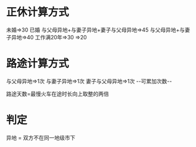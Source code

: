 # 正休计算方式
未婚=>30
已婚
  与父母异地+与妻子异地+妻子与父母异地=>45
  与父母异地+与妻子异地=>40
  工作满20年=>30
  =>20

# 路途计算方式
与父母异地=>1次
与妻子异地=>1次
妻子与父母异地=>1次
--可累加次数--

路途天数=最慢火车在途时长向上取整的两倍

# 判定
异地 = 双方不在同一地级市下
